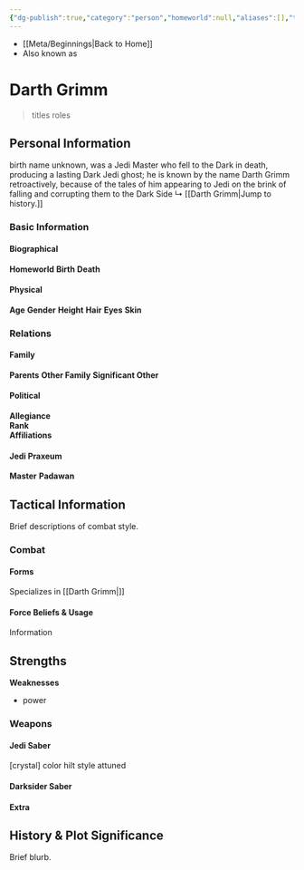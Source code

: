```yaml
---
{"dg-publish":true,"category":"person","homeworld":null,"aliases":[],"tags":["forceghost","jedi sith fallenjedi greyjedi","jedipraxeum","jediknight jedipadawan jedimaster","newjediorder sithcult jenjidai","i ii iii iv v vi vii","forcesensitive","unfinished"],"permalink":"/darth-grimm/","dgHomeLink":false,"dgPassFrontmatter":true}
---
```


- [[Meta/Beginnings|Back to Home]]
- Also known as

# Darth Grimm
>titles roles

## Personal Information
birth name unknown, was a Jedi Master who fell to the Dark in death, producing a lasting Dark Jedi ghost; he is known by the name Darth Grimm retroactively, because of the tales of him appearing to Jedi on the brink of falling and corrupting them to the Dark Side
↳ [[Darth Grimm|Jump to history.]]

### Basic Information

#### Biographical
**Homeworld** 
**Birth** 
**Death** 

#### Physical
**Age** 
**Gender** 
**Height** 
**Hair** 
**Eyes** 
**Skin** 

### Relations

#### Family
**Parents** 
**Other Family**
**Significant Other** 

#### Political
**Allegiance**  
**Rank**  
**Affiliations**  

#### Jedi Praxeum
**Master**
**Padawan**

## Tactical Information
Brief descriptions of combat style.

### Combat

#### Forms
Specializes in [[Darth Grimm|]] 

#### Force Beliefs & Usage
Information 

**Strengths**
- 
**Weaknesses**
- power

### Weapons

#### Jedi Saber
[crystal] color hilt style attuned

#### Darksider Saber

#### Extra


## History & Plot Significance
Brief blurb.